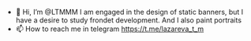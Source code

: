 - 👋 Hi, I’m @LTMMM
I am engaged in the design of static banners, but I have a desire to study frondet development. And I also paint portraits
- 📫 How to reach me in telegram https://t.me/lazareva_t_m

<!---
LTMMM/LTMMM is a ✨ special ✨ repository because its `README.md` (this file) appears on your GitHub profile.
You can click the Preview link to take a look at your changes.
--->
